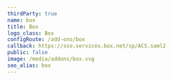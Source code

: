 ```yaml
---
thirdParty: true
name: box
title: Box
logo_class: Box
configRoute: /add-ons/box
callback: https://sso.services.box.net/sp/ACS.saml2
public: false
image: /media/addons/box.svg
seo_alias: box
---
```

